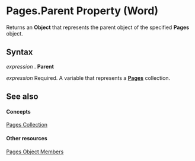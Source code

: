 
# Pages.Parent Property (Word)

Returns an  **Object** that represents the parent object of the specified **Pages** object.


## Syntax

 _expression_ . **Parent**

 _expression_ Required. A variable that represents a **[Pages](d51e5c61-5719-c70f-b244-99507889f2dc.md)** collection.


## See also


#### Concepts


[Pages Collection](d51e5c61-5719-c70f-b244-99507889f2dc.md)
#### Other resources


[Pages Object Members](875b6ec1-5c4e-1b87-3085-0d6810c6c622.md)
